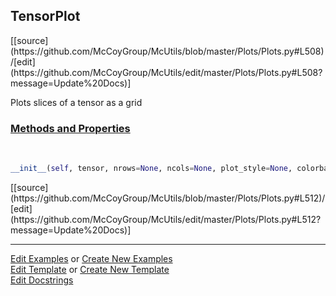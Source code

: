 ## <a id="McUtils.Plots.Plots.TensorPlot">TensorPlot</a> 
<div class="docs-source-link" markdown="1">
[[source](https://github.com/McCoyGroup/McUtils/blob/master/Plots/Plots.py#L508)/[edit](https://github.com/McCoyGroup/McUtils/edit/master/Plots/Plots.py#L508?message=Update%20Docs)]
</div>

Plots slices of a tensor as a grid

<div class="collapsible-section">
 <div class="collapsible-section collapsible-section-header" markdown="1">
 
### <a class="collapse-link" data-toggle="collapse" href="#methods">Methods and Properties</a> <a class="float-right" data-toggle="collapse" href="#methods"><i class="fa fa-chevron-down"></i></a>

 </div>
 <div class="collapsible-section collapsible-section-body collapse" id="methods" markdown="1">

<a id="McUtils.Plots.Plots.TensorPlot.__init__" class="docs-object-method">&nbsp;</a> 
```python
__init__(self, tensor, nrows=None, ncols=None, plot_style=None, colorbar=None, figure=None, axes=None, subplot_kw=None, method='imshow', **opts): 
```
<div class="docs-source-link" markdown="1">
[[source](https://github.com/McCoyGroup/McUtils/blob/master/Plots/Plots.py#L512)/[edit](https://github.com/McCoyGroup/McUtils/edit/master/Plots/Plots.py#L512?message=Update%20Docs)]
</div>

 </div>
</div>




___

[Edit Examples](https://github.com/McCoyGroup/McUtils/edit/gh-pages/ci/examples/McUtils/Plots/Plots/TensorPlot.md) or 
[Create New Examples](https://github.com/McCoyGroup/McUtils/new/gh-pages/?filename=ci/examples/McUtils/Plots/Plots/TensorPlot.md) <br/>
[Edit Template](https://github.com/McCoyGroup/McUtils/edit/gh-pages/ci/docs/McUtils/Plots/Plots/TensorPlot.md) or 
[Create New Template](https://github.com/McCoyGroup/McUtils/new/gh-pages/?filename=ci/docs/templates/McUtils/Plots/Plots/TensorPlot.md) <br/>
[Edit Docstrings](https://github.com/McCoyGroup/McUtils/edit/master/Plots/Plots.py#L508?message=Update%20Docs)